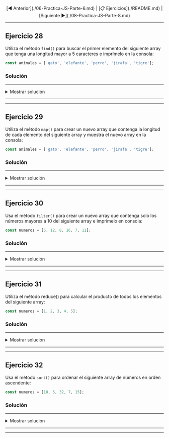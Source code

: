 <div align= "center"> [◀️ Anterior](./06-Practica-JS-Parte-6.md) | [📋 Ejercicios](./README.md) | [Siguiente ▶️](./08-Practica-JS-Parte-8.md)</div>

---

## Ejercicio 28

Utiliza el método `find()` para buscar el primer elemento del siguiente array que tenga una longitud mayor a 5 caracteres e imprímelo en la consola:

```js
const animales = ['gato', 'elefante', 'perro', 'jirafa', 'tigre'];
```

### Solución
---

<details><summary>Mostrar solución</summary>

<em>index.html</em>

```html
<!DOCTYPE html>
<html lang="es">
  <head>
    <meta charset="UTF-8" />
    <meta http-equiv="X-UA-Compatible" content="IE=edge" />
    <meta name="viewport" content="width=device-width, initial-scale=1.0" />
    <title>Ejercicio 28 - JS</title>
  </head>
  <body
    style="
      display: flex;
      justify-content: center;
      align-items: center;
      height: 100vh;
      font-family: Arial, sans-serif;
    "
  >
    <section style="text-align: center">
      <p style="font-size: 2em; margin: 0; color: #333">
        Abre las herramientas de desarrollador para ver el resultado
      </p>
      <p style="font-size: 1.5em; margin-top: 50px; color: #555">
        Para abrir las herramientas de desarrollador, presiona
        <strong>F12</strong> o haz clic derecho y selecciona
        <strong>Inspeccionar</strong>.
      </p>
    </section>
    <script src="./metodoFind.js"></script>
  </body>
</html>
```

<em>metodoFind.js</em>

```js
'use strict';

const animales = ['gato', 'elefante', 'perro', 'jirafa', 'tigre'];

const primerAnimal = animales.find(animal => animal.length > 5);

console.log(primerAnimal); // 'elefante'
```
</details>

---
---

## Ejercicio 29

Utiliza el método `map()` para crear un nuevo array que contenga la longitud de cada elemento del siguiente array y muestra el nuevo array en la consola:

```js
const animales = ['gato', 'elefante', 'perro', 'jirafa', 'tigre'];
```


### Solución
---

<details><summary>Mostrar solución</summary>

<em>index.html</em>

```html
<!DOCTYPE html>
<html lang="es">
  <head>
    <meta charset="UTF-8" />
    <meta http-equiv="X-UA-Compatible" content="IE=edge" />
    <meta name="viewport" content="width=device-width, initial-scale=1.0" />
    <title>Ejercicio 29 - JS</title>
  </head>
  <body
    style="
      display: flex;
      justify-content: center;
      align-items: center;
      height: 100vh;
      font-family: Arial, sans-serif;
    "
  >
    <section style="text-align: center">
      <p style="font-size: 2em; margin: 0; color: #333">
        Abre las herramientas de desarrollador para ver el resultado
      </p>
      <p style="font-size: 1.5em; margin-top: 50px; color: #555">
        Para abrir las herramientas de desarrollador, presiona
        <strong>F12</strong> o haz clic derecho y selecciona
        <strong>Inspeccionar</strong>.
      </p>
    </section>
    <script src="./metodoMap.js"></script>
  </body>
</html>
```

<em>metodoMap.js</em>

```js
'use strict';

const animales = ['gato', 'elefante', 'perro', 'jirafa', 'tigre'];

const longitudes = animales.map(animal => animal.length);

console.log(longitudes); // [4, 8, 5, 6, 5]
```
</details>

---
---

## Ejercicio 30

Usa el método `filter()` para crear un nuevo array que contenga solo los números mayores a 10 del siguiente array e imprímelo en consola:

```js
const numeros = [5, 12, 8, 16, 7, 11];
```

### Solución
---

<details><summary>Mostrar solución</summary>

<em>index.html</em>

```html
<!DOCTYPE html>
<html lang="es">
  <head>
    <meta charset="UTF-8" />
    <meta http-equiv="X-UA-Compatible" content="IE=edge" />
    <meta name="viewport" content="width=device-width, initial-scale=1.0" />
    <title>Ejercicio 30 - JS</title>
  </head>
  <body
    style="
      display: flex;
      justify-content: center;
      align-items: center;
      height: 100vh;
      font-family: Arial, sans-serif;
    "
  >
    <section style="text-align: center">
      <p style="font-size: 2em; margin: 0; color: #333">
        Abre las herramientas de desarrollador para ver el resultado
      </p>
      <p style="font-size: 1.5em; margin-top: 50px; color: #555">
        Para abrir las herramientas de desarrollador, presiona
        <strong>F12</strong> o haz clic derecho y selecciona
        <strong>Inspeccionar</strong>.
      </p>
    </section>
    <script src="./metodoFilter.js"></script>
  </body>
</html>
```

<em>metodoFilter.js</em>

```js
'use strict';

const numeros = [5, 12, 8, 16, 7, 11];

const numerosmayoresADiez = numeros.filter(numero => numero > 10);

console.log(numerosmayoresADiez); // [12, 16, 11]
```
</details>

---
---

## Ejercicio 31

Utiliza el método reduce() para calcular el producto de todos los elementos del siguiente array:

```js
const numeros = [1, 2, 3, 4, 5];
```

### Solución
---

<details><summary>Mostrar solución</summary>

<em>index.html</em>

```html
<!DOCTYPE html>
<html lang="es">
  <head>
    <meta charset="UTF-8" />
    <meta http-equiv="X-UA-Compatible" content="IE=edge" />
    <meta name="viewport" content="width=device-width, initial-scale=1.0" />
    <title>Ejercicio 31 - JS</title>
  </head>
  <body
    style="
      display: flex;
      justify-content: center;
      align-items: center;
      height: 100vh;
      font-family: Arial, sans-serif;
    "
  >
    <section style="text-align: center">
      <p style="font-size: 2em; margin: 0; color: #333">
        Abre las herramientas de desarrollador para ver el resultado
      </p>
      <p style="font-size: 1.5em; margin-top: 50px; color: #555">
        Para abrir las herramientas de desarrollador, presiona
        <strong>F12</strong> o haz clic derecho y selecciona
        <strong>Inspeccionar</strong>.
      </p>
    </section>
    <script src="./metodoReduce.js"></script>
  </body>
</html>
```

<em>metodoReduce.js</em>

```js
'use strict';

const numeros = [1, 2, 3, 4, 5];

const productoNumeros = numeros.reduce((acumulador, valorActual) => {
  return acumulador * valorActual;
});

console.log(productoNumeros); // 120
```
</details>

---
---

## Ejercicio 32

Usa el método `sort()` para ordenar el siguiente array de números en orden ascendente:

```js
const numeros = [18, 5, 32, 7, 15];
```


### Solución
---

<details><summary>Mostrar solución</summary>

<em>index.html</em>

```html
<!DOCTYPE html>
<html lang="es">
  <head>
    <meta charset="UTF-8" />
    <meta http-equiv="X-UA-Compatible" content="IE=edge" />
    <meta name="viewport" content="width=device-width, initial-scale=1.0" />
    <title>Ejercicio 32 - JS</title>
  </head>
  <body
    style="
      display: flex;
      justify-content: center;
      align-items: center;
      height: 100vh;
      font-family: Arial, sans-serif;
    "
  >
    <section style="text-align: center">
      <p style="font-size: 2em; margin: 0; color: #333">
        Abre las herramientas de desarrollador para ver el resultado
      </p>
      <p style="font-size: 1.5em; margin-top: 50px; color: #555">
        Para abrir las herramientas de desarrollador, presiona
        <strong>F12</strong> o haz clic derecho y selecciona
        <strong>Inspeccionar</strong>.
      </p>
    </section>
    <script src="./metodoSort.js"></script>
  </body>
</html>
```

<em>metodoSort.js</em>

```js
'use strict';

const numeros = [18, 5, 32, 7, 15];

const ordenAscendente = numeros.sort((a, b) => a - b);

console.log(ordenAscendente); // [5, 7, 15, 18, 32]
```
</details>

---
---
